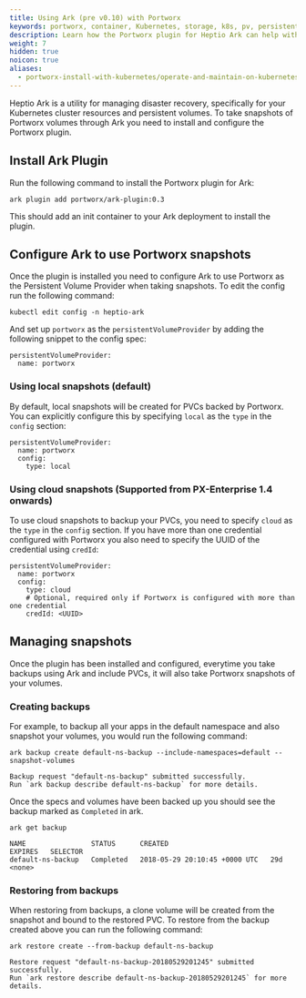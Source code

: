 ```yaml
---
title: Using Ark (pre v0.10) with Portworx
keywords: portworx, container, Kubernetes, storage, k8s, pv, persistent disk, snapshot
description: Learn how the Portworx plugin for Heptio Ark can help with disaster recovery in your Kubernetes clusters
weight: 7
hidden: true
noicon: true
aliases:
  - portworx-install-with-kubernetes/operate-and-maintain-on-kubernetes/disaster-recovery/ark-pre-0.10
---
```


Heptio Ark is a utility for managing disaster recovery, specifically for your
Kubernetes cluster resources and persistent volumes. To take snapshots of
Portworx volumes through Ark you need to install and configure the Portworx
plugin.

## Install Ark Plugin

Run the following command to install the Portworx plugin for Ark:
```text
ark plugin add portworx/ark-plugin:0.3
```

This should add an init container to your Ark deployment to install the
plugin.

## Configure Ark to use Portworx snapshots

Once the plugin is installed you need to configure Ark to use Portworx as the
Persistent Volume Provider when taking snapshots. To edit the config run the
following command:

```text
kubectl edit config -n heptio-ark
```

And set up `portworx` as the `persistentVolumeProvider` by adding the following
snippet to the config spec:
```text
persistentVolumeProvider:
  name: portworx
```

### Using local snapshots (default)
By default, local snapshots will be created for PVCs backed by Portworx. You can explicitly configure this by specifying
`local` as the `type` in the `config` section:
```text
persistentVolumeProvider:
  name: portworx
  config:
    type: local
```

### Using cloud snapshots (Supported from PX-Enterprise 1.4 onwards)

To use cloud snapshots to backup your PVCs, you need to specify `cloud` as the `type` in the `config` section. If you have
more than one credential configured with Portworx you also need to specify the UUID of the credential using `credId`:
```text
persistentVolumeProvider:
  name: portworx
  config:
    type: cloud
    # Optional, required only if Portworx is configured with more than one credential
    credId: <UUID>
```

## Managing snapshots

Once the plugin has been installed and configured, everytime you take backups
using Ark and include PVCs, it will also take Portworx snapshots of your volumes.

### Creating backups

For example, to backup all your apps in the default namespace and also snapshot
your volumes, you would run the following command:

```text
ark backup create default-ns-backup --include-namespaces=default --snapshot-volumes
```

```output
Backup request "default-ns-backup" submitted successfully.
Run `ark backup describe default-ns-backup` for more details.
```

Once the specs and volumes have been backed up you should see the backup marked
as `Completed` in ark.

```text
ark get backup
```

```output
NAME                STATUS      CREATED                         EXPIRES   SELECTOR
default-ns-backup   Completed   2018-05-29 20:10:45 +0000 UTC   29d       <none>
```

### Restoring from backups

When restoring from backups, a clone volume will be created from the snapshot and
bound to the restored PVC. To restore from the backup created above you can run
the following command:

```text
ark restore create --from-backup default-ns-backup
```

```output
Restore request "default-ns-backup-20180529201245" submitted successfully.
Run `ark restore describe default-ns-backup-20180529201245` for more details.
```
